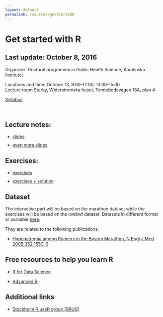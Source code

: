 ```yaml
---
layout: default
permalink: /courses/getStartedR
---
```


Get started with R
========


## Last update: October 8, 2016

Organizer: Doctoral programme in Public Health Science, Karolinska Institutet

Locations and time: October 13, 9.00-12.00, 13.00-15.00  
Lecture room Sterky, Widerstromska huset, Tomtebodavagen 18A, plan 4

[Syllabus](http://alecri.github.io/courses/getStartedR_folder/ex_getStartedR.pdf)

<br>

## Lecture notes:

<ul class="fa-ul">
<li><a href="http://rpubs.com/alecri/getStartedR" target="_blank"><i class="fa-li fa fa-file-text"></i> slides </a> 
</li>
<div style="height:10px"></div>

<li><a href="http://rpubs.com/alecri/introR" target="_blank"><i class="fa-li fa fa-file-text"></i> even more slides </a> 
</li>
</ul>


## Exercises:

<ul class="fa-ul">
<li><a href="http://alecri.github.io/courses/getStartedR_folder/ex_getStartedR.pdf" target="_blank"><i class="fa-li fa fa-file-text"></i> exercises </a> 
</li>
<div style="height:10px"></div>

<li><a href="" target="_blank"><i class="fa-li fa fa-file-text"></i> exercises + solution </a> 
</li>
</ul>

## Dataset

The interactive part will be based on the marathon dataset while the exercises will be based on the lowbwt dataset. Datasets in different format ar available [here](http://alecri.github.io/data/).

They are related to the following publications:

- [Hyponatremia among Runners in the Boston Marathon, N Engl J Med 2005;352:1550-6](downloads/Hyponatremia.pdf)



## Free resources to help you learn R

- [R for Data Science](http://r4ds.had.co.nz/)

- [Advanced R](http://adv-r.had.co.nz/)


## Additional links

- [Stockholm R useR group (SRUG)](http://www.meetup.com/StockholmR/)